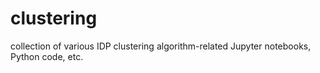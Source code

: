 # clustering
collection of various IDP clustering algorithm-related Jupyter notebooks, Python code, etc.
